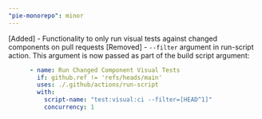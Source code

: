 ```yaml
---
"pie-monorepo": minor
---
```


[Added] - Functionality to only run visual tests against changed components on pull requests
[Removed] - `--filter` argument in run-script action. This argument is now passed as part of the build script argument:

```yml
      - name: Run Changed Component Visual Tests
        if: github.ref != 'refs/heads/main'
        uses: ./.github/actions/run-script
        with:
          script-name: "test:visual:ci --filter=[HEAD^1]"
          concurrency: 1
```
